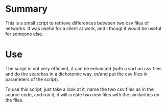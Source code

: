 # Summary

This is a small script to retrieve differences between two csv files of networks. It was useful for a client at work, and I thougt it would be useful for someone else.

# Use

The script is not very efficient, it can be enhanced (with a sort on csv files and do the searches in a dichotomic way, or/and put the csv files in parameters of the script).

To use this script, just take a look at it, name the two csv files as in the source code, and run it, it will create two new files with the similarities on the files.
